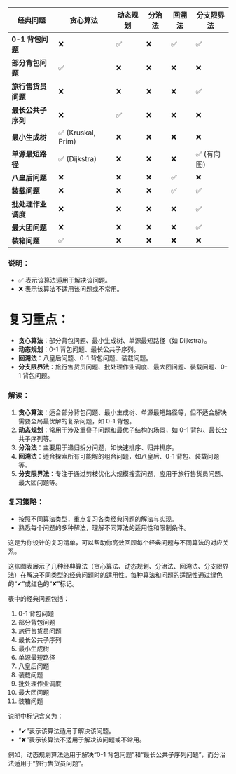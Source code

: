 
| 经典问题         | 贪心算法              | 动态规划 | 分治法 | 回溯法 | 分支限界法   |
| ------------ | ----------------- | ---- | --- | --- | ------- |
| **0-1 背包问题** | ❌                 | ✅    | ❌   | ✅   | ✅       |
| **部分背包问题**   | ✅                 | ❌    | ❌   | ❌   | ❌       |
| **旅行售货员问题**  | ❌                 | ❌    | ❌   | ❌   | ✅       |
| **最长公共子序列**  | ❌                 | ✅    | ❌   | ❌   | ❌       |
| **最小生成树**    | ✅ (Kruskal, Prim) | ❌    | ❌   | ❌   | ❌       |
| **单源最短路径**   | ✅ (Dijkstra)      | ❌    | ❌   | ❌   | ✅ (有向图) |
| **八皇后问题**    | ❌                 | ❌    | ❌   | ✅   | ❌       |
| **装载问题**     | ❌                 | ❌    | ❌   | ✅   | ✅       |
| **批处理作业调度**  | ❌                 | ❌    | ❌   | ❌   | ✅       |
| **最大团问题**    | ❌                 | ❌    | ❌   | ❌   | ✅       |
| **装箱问题**     | ✅                 | ❌    | ❌   | ❌   | ❌       |

### 说明：
- ✅ 表示该算法适用于解决该问题。
- ❌ 表示该算法不适用该问题或不常用。

# 复习重点：
- **贪心算法**：部分背包问题、最小生成树、单源最短路径（如 Dijkstra）。
- **动态规划**：0-1 背包问题、最长公共子序列。
- **回溯法**：八皇后问题、0-1 背包问题、装载问题。
- **分支限界法**：旅行售货员问题、批处理作业调度、最大团问题、装载问题、0-1 背包问题。

### 解读：
1. **贪心算法**：适合部分背包问题、最小生成树、单源最短路径等，但不适合解决需要全局最优解的复杂问题，如 0-1 背包。
2. **动态规划**：常用于涉及重叠子问题和最优子结构的场景，如 0-1 背包、最长公共子序列等。
3. **分治法**：主要用于递归拆分问题，如快速排序、归并排序。
4. **回溯法**：适合探索所有可能解的组合问题，如八皇后、0-1 背包、装载问题等。
5. **分支限界法**：专注于通过剪枝优化大规模搜索问题，应用于旅行售货员问题、最大团问题等。

### 复习策略：
- 按照不同算法类型，重点复习各类经典问题的解法与实现。
- 熟悉每个问题的多种解法，理解不同算法的适用性和限制条件。

这是为你设计的复习清单，可以帮助你高效回顾每个经典问题与不同算法的对应关系。


这张图表展示了几种经典算法（贪心算法、动态规划、分治法、回溯法、分支限界法）在解决不同类型的经典问题时的适用性。每种算法和问题的适配性通过绿色的“✔”或红色的“✘”标记。

表中的经典问题包括：

1. 0-1 背包问题
2. 部分背包问题
3. 旅行售货员问题
4. 最长公共子序列
5. 最小生成树
6. 单源最短路径
7. 八皇后问题
8. 装载问题
9. 批处理作业调度
10. 最大团问题
11. 装箱问题

说明中标记含义为：
- “✔”表示该算法适用于解决该问题。
- “✘”表示该算法不适用于解决该问题或不常用。

例如，动态规划算法适用于解决“0-1 背包问题”和“最长公共子序列问题”，而分治法适用于“旅行售货员问题”。